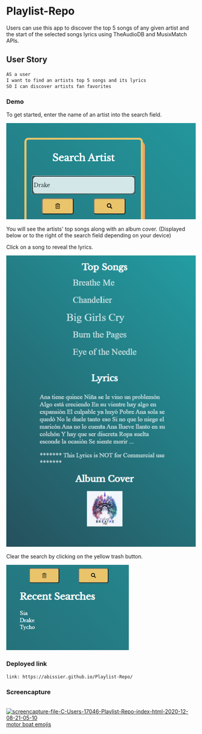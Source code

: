 # Playlist-Repo

Users can use this app to discover the top 5 songs of any given artist and the start of the selected songs lyrics using TheAudioDB and MusixMatch APIs. 

## User Story 

```
AS a user
I want to find an artists top 5 songs and its lyrics 
SO I can discover artists fan favorites
```

### Demo
To get started, enter the name of an artist into the search field. 

![MusicMachine](./imgs/music-machine-demo-1.png)

You will see the artists' top songs along with an album cover. (Displayed below or to the right of the search field depending on your device) 

Click on a song to reveal the lyrics.

![MusicMachineTwo](./imgs/music-machine-demo-2.png)

Clear the search by clicking on the yellow trash button.

![MusicMachineThree](./imgs/music-machine-demo-3.png)

### Deployed link

```
link: https://abissier.github.io/Playlist-Repo/
```
### Screencapture 
<br>
<a href="https://ibb.co/D4z5gwh"><img src="https://i.ibb.co/VVJ2pMR/screencapture-file-C-Users-17046-Playlist-Repo-index-html-2020-12-08-21-05-10.png" alt="screencapture-file-C-Users-17046-Playlist-Repo-index-html-2020-12-08-21-05-10" border="0"></a><br /><a target='_blank' href='https://emoticoncentral.com/category/motor-boat'>motor boat emojis</a><br />